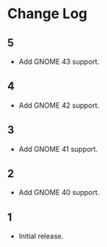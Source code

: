 # Change Log

## 5
* Add GNOME 43 support.

## 4
* Add GNOME 42 support.

## 3
* Add GNOME 41 support.

## 2
* Add GNOME 40 support.

## 1
* Initial release.
